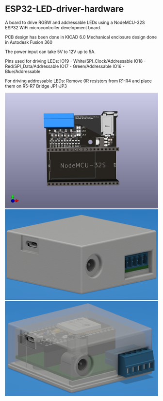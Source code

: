 # ESP32-LED-driver-hardware
A board to drive RGBW and addressable LEDs using a NodeMCU-32S ESP32 WiFi microcontroller development board.

PCB design has been done in KICAD 6.0
Mechanical enclosure design done in Autodesk Fusion 360

The power input can take 5V to 12V up to 5A.

Pins used for driving LEDs:
IO19 - White/SPI_Clock/Addressable
IO18 - Red/SPI_Data/Addressable
IO17 - Green/Addressable
IO16 - Blue/Addressable

For driving addressable LEDs:
Remove 0R resistors from R1-R4 and place them on R5-R7
Bridge JP1-JP3

![PCB0](https://github.com/m-c-tech/ESP32-LED-driver-hardware/blob/main/Images/PCB0.jpg)
![Enclosure0](https://github.com/m-c-tech/ESP32-LED-driver-hardware/blob/main/Images/Enclosure0.PNG)
![Enclosure1](https://github.com/m-c-tech/ESP32-LED-driver-hardware/blob/main/Images/Enclosure1.PNG)